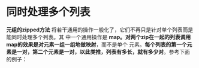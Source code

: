 同时处理多个列表
===================================================================================
  **元组的zipped方法** 将若干通用的操作一般化了，它们不再只是针对单个列表而是能同时处理多个列表。其
  中一个通用操作是 **map。对两个zip在一起的列表调用map的效果是对元素一组一组地做映射**，而不是单个
  元素。**每个列表的第一个元素是一对，第二个元素是一对，以此类推，列表有多长，就有多少对**。参考下面
  的例子：
  ```scala

  ```